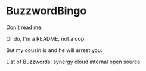 BuzzwordBingo
=============
Don't read me.

Or do, I'm a README, not a cop.

But my cousin is and he will arrest you.

List of Buzzwords:
synergy
cloud
internal open source
